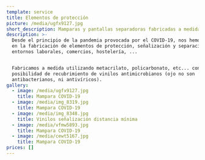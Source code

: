 ```yaml
---
template: service
title: Elementos de protección
picture: /media/ugfx9127.jpg
short_description: Mamparas y pantallas separadoras fabricadas a medida
description: >-
  Desde el principio de la pandemia provocada por el COVID-19, nos hemos volcado
  en la fabricación de elementos de protección, señalización y separación de
  entornos laborales, comercios, hostelería, ...


  Fabricamos a medida utilizando metacrilato, policarbonato, etc... con
  posibilidad de recubrimiento de vinilos antimicrobianos (ojo no son
  antibacterianos, ni antivíricos).
gallery:
  - image: /media/ugfx9127.jpg
    title: Mampara COVID-19
  - image: /media/img_8319.jpg
    title: Mampara COVID-19
  - image: /media/img_8348.jpg
    title: Vinilos señalización distancia mínima
  - image: /media/vfmw5893.jpg
    title: Mampara COVID-19
  - image: /media/cewt5167.jpg
    title: Mampara COVID-19
prices: []
---
```


